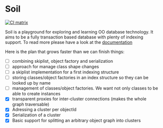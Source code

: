# Soil

[![CI matrix](https://github.com//ApptiveGrid/Soil/actions/workflows/build.yml/badge.svg)](https://github.com//ApptiveGrid/Soil/actions/workflows/build.yml)

Soil is a playground for exploring and learning OO database technology. It aims to be a fully transaction based database with plenty of indexing support. To read more please have a look at the [documentation](./docs/soil.md)

Here is the plan that grows faster than we can finish things:

- [ ] combining skiplist, object factory and serialization
- [ ] approach for manage class shape changes 
- [ ] a skiplist implementation for a first indexing structure
- [ ] storing classes/object factories in an index structure so they can be looked up by name
- [ ] management of classes/object factories. We want not only classes to be able to create instances
- [x] transparent proxies for inter-cluster connections (makes the whole graph traversable)
- [x] Adressing a cluster per objectId
- [x] Serialization of a cluster
- [x] Basic support for splitting an arbitrary object graph into clusters
